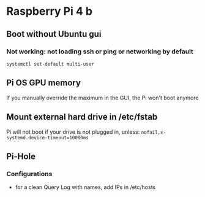 # Raspberry Pi 4 b


## Boot without Ubuntu gui
### Not working: not loading ssh or ping or networking by default
`systemctl set-default multi-user`


## Pi OS GPU memory
If you manually override the maximum in the GUI, the Pi won't boot anymore


## Mount external hard drive in /etc/fstab
Pi will not boot if your drive is not plugged in, unless:
`nofail,x-systemd.device-timeout=10000ms`


## Pi-Hole
### Configurations
- for a clean Query Log with names, add IPs in /etc/hosts
